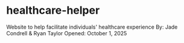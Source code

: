 # healthcare-helper
Website to help facilitate individuals' healthcare experience
By: Jade Condrell & Ryan Taylor
Opened: October 1, 2025






